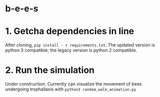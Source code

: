 # b-e-e-s

# 1. Getcha dependencies in line
After cloning, `pip install - r requirements.txt`. The updated version is python 3 compatible; the legacy version is python 2 compatible.

# 2. Run the simulation
Under construction. Currently can visualize the movement of bees undergoing trophallaxis with `python3 random_walk_animation.py`